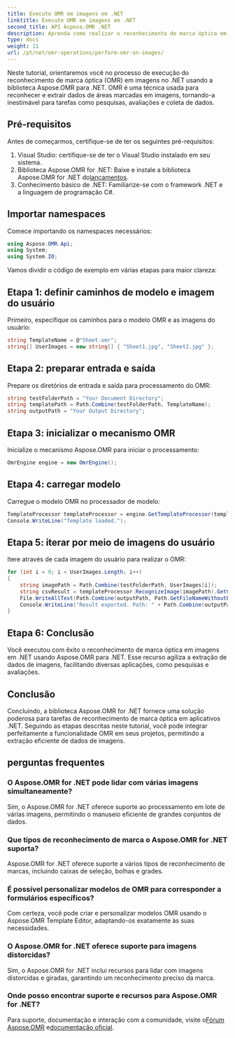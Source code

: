 ```yaml
---
title: Execute OMR em imagens em .NET
linktitle: Execute OMR em imagens em .NET
second_title: API Aspose.OMR .NET
description: Aprenda como realizar o reconhecimento de marca óptica em imagens em .NET usando Aspose.OMR para .NET. Simplifique a extração de dados de formulários baseados em imagens!
type: docs
weight: 11
url: /pt/net/omr-operations/perform-omr-on-images/
---
```

Neste tutorial, orientaremos você no processo de execução do reconhecimento de marca óptica (OMR) em imagens no .NET usando a biblioteca Aspose.OMR para .NET. OMR é uma técnica usada para reconhecer e extrair dados de áreas marcadas em imagens, tornando-a inestimável para tarefas como pesquisas, avaliações e coleta de dados.
## Pré-requisitos
Antes de começarmos, certifique-se de ter os seguintes pré-requisitos:
1. Visual Studio: certifique-se de ter o Visual Studio instalado em seu sistema.
2.  Biblioteca Aspose.OMR for .NET: Baixe e instale a biblioteca Aspose.OMR for .NET do[lançamentos](https://releases.aspose.com/omr/net/).
3. Conhecimento básico de .NET: Familiarize-se com o framework .NET e a linguagem de programação C#.
## Importar namespaces
Comece importando os namespaces necessários:
```csharp
using Aspose.OMR.Api;
using System;
using System.IO;
```
Vamos dividir o código de exemplo em várias etapas para maior clareza:
## Etapa 1: definir caminhos de modelo e imagem do usuário
Primeiro, especifique os caminhos para o modelo OMR e as imagens do usuário:
```csharp
string TemplateName = @"Sheet.omr";
string[] UserImages = new string[] { "Sheet1.jpg", "Sheet2.jpg" };
```
## Etapa 2: preparar entrada e saída
Prepare os diretórios de entrada e saída para processamento do OMR:
```csharp
string testFolderPath = "Your Document Directory";
string templatePath = Path.Combine(testFolderPath, TemplateName);
string outputPath = "Your Output Directory";
```
## Etapa 3: inicializar o mecanismo OMR
Inicialize o mecanismo Aspose.OMR para iniciar o processamento:
```csharp
OmrEngine engine = new OmrEngine();
```
## Etapa 4: carregar modelo
Carregue o modelo OMR no processador de modelo:
```csharp
TemplateProcessor templateProcessor = engine.GetTemplateProcessor(templatePath);
Console.WriteLine("Template loaded.");
```
## Etapa 5: iterar por meio de imagens do usuário
Itere através de cada imagem do usuário para realizar o OMR:
```csharp
for (int i = 0; i < UserImages.Length; i++)
{
    string imagePath = Path.Combine(testFolderPath, UserImages[i]);
    string csvResult = templateProcessor.RecognizeImage(imagePath).GetCsv();
    File.WriteAllText(Path.Combine(outputPath, Path.GetFileNameWithoutExtension(UserImages[i]) + ".csv"), csvResult);
    Console.WriteLine("Result exported. Path: " + Path.Combine(outputPath, Path.GetFileNameWithoutExtension(UserImages[i]) + ".csv"));
}
```
## Etapa 6: Conclusão
Você executou com êxito o reconhecimento de marca óptica em imagens em .NET usando Aspose.OMR para .NET. Esse recurso agiliza a extração de dados de imagens, facilitando diversas aplicações, como pesquisas e avaliações.
## Conclusão
Concluindo, a biblioteca Aspose.OMR for .NET fornece uma solução poderosa para tarefas de reconhecimento de marca óptica em aplicativos .NET. Seguindo as etapas descritas neste tutorial, você pode integrar perfeitamente a funcionalidade OMR em seus projetos, permitindo a extração eficiente de dados de imagens.
## perguntas frequentes
### O Aspose.OMR for .NET pode lidar com várias imagens simultaneamente?
Sim, o Aspose.OMR for .NET oferece suporte ao processamento em lote de várias imagens, permitindo o manuseio eficiente de grandes conjuntos de dados.
### Que tipos de reconhecimento de marca o Aspose.OMR for .NET suporta?
Aspose.OMR for .NET oferece suporte a vários tipos de reconhecimento de marcas, incluindo caixas de seleção, bolhas e grades.
### É possível personalizar modelos de OMR para corresponder a formulários específicos?
Com certeza, você pode criar e personalizar modelos OMR usando o Aspose.OMR Template Editor, adaptando-os exatamente às suas necessidades.
### O Aspose.OMR for .NET oferece suporte para imagens distorcidas?
Sim, o Aspose.OMR for .NET inclui recursos para lidar com imagens distorcidas e giradas, garantindo um reconhecimento preciso da marca.
### Onde posso encontrar suporte e recursos para Aspose.OMR for .NET?
 Para suporte, documentação e interação com a comunidade, visite o[Fórum Aspose.OMR](https://forum.aspose.com/c/omr/38) e[documentação oficial](https://reference.aspose.com/omr/net/).